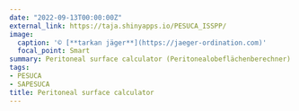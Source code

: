 ```yaml
---
date: "2022-09-13T00:00:00Z"
external_link: https://taja.shinyapps.io/PESUCA_ISSPP/
image:
  caption: '© [**tarkan jäger**](https://jaeger-ordination.com)'
  focal_point: Smart
summary: Peritoneal surface calculator (Peritonealobeflächenberechner) website using `https://taja.shinyapps.io/PESUCA_ISSPP/`. In Salzburg an der Universitätsklinik für Chirurgie entwickelt. 
tags:
- PESUCA
- SAPESUCA
title: Peritoneal surface calculator
---
```

